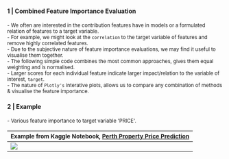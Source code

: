 
#### 1 | Combined Feature Importance Evaluation

<sup>
- We often are interested in the contribution features have in models or a formulated relation of features to a target variable. <br>
- For example, we might look at the <code>correlation</code> to the target variable of features and remove highly correlated features. <br>
- Due to the subjective nature of feature importance evaluations, we may find it useful to visualise them together. <br>
- The following simple code combines the most common approaches, gives them equal weighting and is normalised. <br>
- Larger scores for each individual feature indicate larger impact/relation to the variable of interest, <code>target</code>. <br>
- The nature of <code>Plotly's</code> interative plots, allows us to compare any combination of methods & visualise the feature importance. <br>
</sup>

#### 2 | Example

<sup> 
- Various feature importance to target variable 'PRICE'.
</sup>

|<sub>Example from Kaggle Notebook, [Perth Property Price Prediction](https://www.kaggle.com/shtrausslearning/perth-property-price-prediction)</sub>|
|-|
| ![](https://images-wixmp-ed30a86b8c4ca887773594c2.wixmp.com/f/8cc1eeaa-4046-4c4a-ae93-93d656f68688/dejouwc-8bce3c65-0e2f-4707-87e6-ce3f8641d70f.png?token=eyJ0eXAiOiJKV1QiLCJhbGciOiJIUzI1NiJ9.eyJzdWIiOiJ1cm46YXBwOjdlMGQxODg5ODIyNjQzNzNhNWYwZDQxNWVhMGQyNmUwIiwiaXNzIjoidXJuOmFwcDo3ZTBkMTg4OTgyMjY0MzczYTVmMGQ0MTVlYTBkMjZlMCIsIm9iaiI6W1t7InBhdGgiOiJcL2ZcLzhjYzFlZWFhLTQwNDYtNGM0YS1hZTkzLTkzZDY1NmY2ODY4OFwvZGVqb3V3Yy04YmNlM2M2NS0wZTJmLTQ3MDctODdlNi1jZTNmODY0MWQ3MGYucG5nIn1dXSwiYXVkIjpbInVybjpzZXJ2aWNlOmZpbGUuZG93bmxvYWQiXX0.XFflHEyeZa7eUuFb1YwSgZQhy2wXZicJUyj11dY7QBA) |
